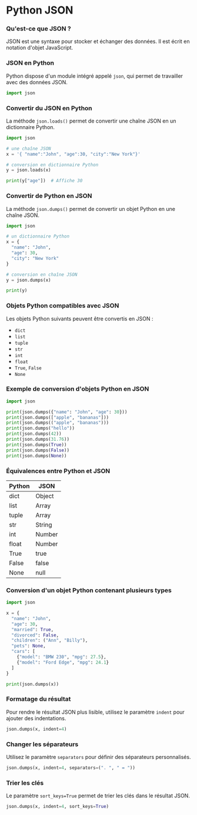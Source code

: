 # Python JSON

### Qu'est-ce que JSON ?
JSON est une syntaxe pour stocker et échanger des données. Il est écrit en notation d'objet JavaScript.

### JSON en Python
Python dispose d'un module intégré appelé `json`, qui permet de travailler avec des données JSON.

```python
import json
```

### Convertir du JSON en Python
La méthode `json.loads()` permet de convertir une chaîne JSON en un dictionnaire Python.

```python
import json

# une chaîne JSON
x = '{ "name":"John", "age":30, "city":"New York"}'

# conversion en dictionnaire Python
y = json.loads(x)

print(y["age"])  # Affiche 30
```

### Convertir de Python en JSON
La méthode `json.dumps()` permet de convertir un objet Python en une chaîne JSON.

```python
import json

# un dictionnaire Python
x = {
  "name": "John",
  "age": 30,
  "city": "New York"
}

# conversion en chaîne JSON
y = json.dumps(x)

print(y)
```

### Objets Python compatibles avec JSON
Les objets Python suivants peuvent être convertis en JSON :
- `dict`
- `list`
- `tuple`
- `str`
- `int`
- `float`
- `True`, `False`
- `None`

### Exemple de conversion d'objets Python en JSON

```python
import json

print(json.dumps({"name": "John", "age": 30}))
print(json.dumps(["apple", "bananas"]))
print(json.dumps(("apple", "bananas")))
print(json.dumps("hello"))
print(json.dumps(42))
print(json.dumps(31.76))
print(json.dumps(True))
print(json.dumps(False))
print(json.dumps(None))
```

### Équivalences entre Python et JSON
| Python   | JSON      |
|----------|-----------|
| dict     | Object    |
| list     | Array     |
| tuple    | Array     |
| str      | String    |
| int      | Number    |
| float    | Number    |
| True     | true      |
| False    | false     |
| None     | null      |

### Conversion d'un objet Python contenant plusieurs types

```python
import json

x = {
  "name": "John",
  "age": 30,
  "married": True,
  "divorced": False,
  "children": ("Ann", "Billy"),
  "pets": None,
  "cars": [
    {"model": "BMW 230", "mpg": 27.5},
    {"model": "Ford Edge", "mpg": 24.1}
  ]
}

print(json.dumps(x))
```

### Formatage du résultat
Pour rendre le résultat JSON plus lisible, utilisez le paramètre `indent` pour ajouter des indentations.

```python
json.dumps(x, indent=4)
```

### Changer les séparateurs
Utilisez le paramètre `separators` pour définir des séparateurs personnalisés.

```python
json.dumps(x, indent=4, separators=(". ", " = "))
```

### Trier les clés
Le paramètre `sort_keys=True` permet de trier les clés dans le résultat JSON.

```python
json.dumps(x, indent=4, sort_keys=True)
```